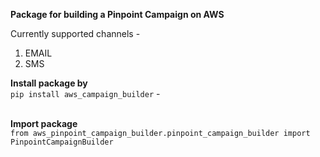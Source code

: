 **Package for building a Pinpoint Campaign on AWS**

Currently supported channels -
1. EMAIL
2. SMS

**Install package by** <br> `pip install aws_campaign_builder` - <br><br>

**Import package** <br>
`from aws_pinpoint_campaign_builder.pinpoint_campaign_builder import PinpointCampaignBuilder`
